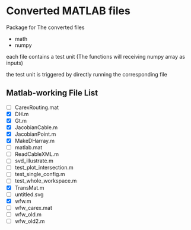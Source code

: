 # Converted MATLAB files

Package for The converted files
  
 - math
 - numpy
  
each file contains a test unit (The functions will receiving numpy array as inputs)

the test unit is triggered by directly running the corresponding file


## Matlab-working File List
  - [ ] CarexRouting.mat
  - [x] DH.m
  - [x] Gt.m
  - [x] JacobianCable.m
  - [x] JacobianPoint.m
  - [x] MakeDHarray.m
  - [ ] matlab.mat
  - [ ] ReadCableXML.m
  - [ ] svd_illustrate.m
  - [ ] test_plot_intersection.m
  - [ ] test_single_config.m
  - [ ] test_whole_workspace.m
  - [x] TransMat.m
  - [ ] untitled.svg
  - [x] wfw.m
  - [ ] wfw_carex.mat
  - [ ] wfw_old.m
  - [ ] wfw_old2.m
